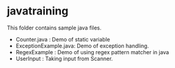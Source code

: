# javatraining

This folder contains sample java files.
- Counter.java : Demo of static variable
- ExceptionExample.java: Demo of exception handling.
- RegexExample : Demo of using regex pattern matcher in java
- UserInput : Taking input from Scanner. 

